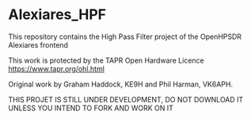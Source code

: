 # Alexiares_HPF
This repository contains the High Pass Filter project of the OpenHPSDR Alexiares frontend

This work is protected by the TAPR Open Hardware Licence https://www.tapr.org/ohl.html

Original work by Graham Haddock, KE9H and Phil Harman, VK6APH.

THIS PROJET IS STILL UNDER DEVELOPMENT, DO NOT DOWNLOAD IT UNLESS YOU INTEND TO FORK AND WORK ON IT

